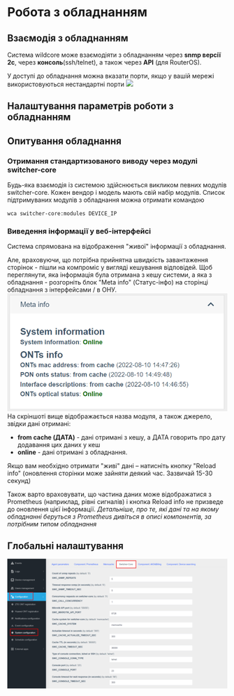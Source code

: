 # Робота з обладнанням

## Взаємодія з обладнанням
Система wildcore може взаємодіяти з обладнанням через **snmp версії 2c**,
через **консоль**(ssh/telnet), а також через **API** (для RouterOS).
     
У доступі до обладнання можна вказати порти, якщо у вашій мережі використовуються нестандартні порти
<img src="../../assets/device_access_editing.png" width="700"/>

## Налаштування параметрів роботи з обладнанням

## Опитування обладнання
### Отримання стандартизованого виводу через модулі switcher-core
Будь-яка взаємодія із системою здійснюється викликом певних модулів switcher-core.
Кожен вендор і модель мають свій набір модулів.
Список підтримуваних модулів з обладнання можна отримати командою
````
wca switcher-core:modules DEVICE_IP
````

### Виведення інформації у веб-інтерфейсі
Система спрямована на відображення "живої" інформації з обладнання.
     
Але, враховуючи, що потрібна прийнятна швидкість завантаження сторінок - пішли на компроміс у вигляді кешування відповідей.
Щоб переглянути, яка інформація була отримана з кешу системи, а яка з обладнання - розгорніть блок "Meta info" (Статус-інфо) на сторінці обладнання з інтерфейсами / в ОНУ.
![](../assets/meta_info_loading.png)
На скріншоті вище відображається назва модуля, а також джерело, звідки дані отримані:

* **from cache (ДАТА)** - дані отримані з кешу, а ДАТА говорить про дату додавання цих даних у кеш
* **online** - дані отримані з обладнання.

Якщо вам необхідно отримати "живі" дані – натисніть кнопку "Reload info" (оновлення сторінки може зайняти деякий час. Зазвичай 15-30 секунд)
     
Також варто враховувати, що частина даних може відображатися з Prometheus (наприклад, рівні сигналів) і кнопка Reload info не призведе до оновлення цієї інформації.
_Детальніше, про те, які дані та на якому обладнанні беруться з Prometheus дивіться в описі компонентів, за потрібним типом обладнання_

## Глобальні налаштування
![](../assets/switcher_core_config.png)
